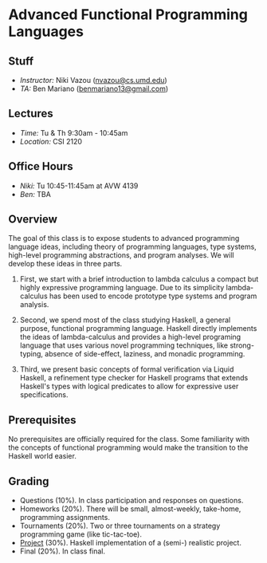 Advanced Functional Programming Languages
====================================================

Stuff
-----

- *Instructor:* Niki Vazou (nvazou@cs.umd.edu)
- *TA:* Ben Mariano (benmariano13@gmail.com)

Lectures
----------
- *Time:* Tu & Th 9:30am - 10:45am
- *Location:* CSI 2120

Office Hours
-------------
- *Niki:* Tu 10:45-11:45am at AVW 4139
- *Ben:* TBA


Overview
-----------
The goal of this class is to expose students to advanced programming
language ideas, including theory of programming languages, type
systems,  high-level programming abstractions, and program analyses.
We will develop these ideas in three parts.

1. First, we start with a brief introduction to lambda calculus a
compact but highly expressive programming language. Due to its
simplicity lambda-calculus has been used to encode prototype type
systems and program analysis.

2. Second, we spend most of the class studying Haskell, a general
purpose, functional programming language. Haskell directly implements
the ideas of lambda-calculus and provides a high-level programing
language that uses various novel programming techniques, like
strong-typing, absence of side-effect, laziness, and monadic
programming.

3. Third, we present basic concepts of formal verification via Liquid
Haskell, a refinement type checker for Haskell programs that extends
Haskell's types with logical predicates to allow for expressive user
specifications.

Prerequisites
--------------
No prerequisites are officially required for the class. 
Some familiarity with the concepts of functional programming would make 
the transition to the Haskell world easier.  


Grading
-------

- Questions (10%). In class participation and responses on questions.
- Homeworks (20%). There will be small, almost-weekly, take-home, programming assignments. 
- Tournaments (20%). Two or three tournaments on a strategy programming game (like tic-tac-toe).
- [Project](https://nikivazou.github.io/CMSC498V/projects.html) (30%).  Haskell implementation of a (semi-) realistic project. 
- Final (20%). In class final. 
